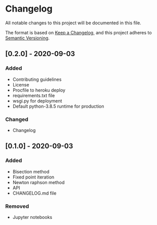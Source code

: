 # Changelog
All notable changes to this project will be documented in this file.

The format is based on [Keep a Changelog](https://keepachangelog.com/en/1.0.0/), and this project adheres to [Semantic Versioning](https://semver.org/spec/v2.0.0.html).

## [0.2.0] - 2020-09-03

### Added
- Contributing guidelines
- License
- Procfile to heroku deploy
- requirements.txt file
- wsgi.py for deployment
- Default python-3.8.5 runtime for production

### Changed
- Changelog

## [0.1.0] - 2020-09-03

### Added
- Bisection method
- Fixed point iteration
- Newton raphson method
- API
- CHANGELOG.md file

### Removed
- Jupyter notebooks
